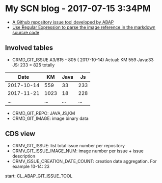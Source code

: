 # My SCN blog - 2017-07-15 3:34PM

* [A Github repository issue tool developed by ABAP](https://blogs.sap.com/2017/07/14/a-github-repository-issue-tool-developed-by-abap/)
* [Use Regular Expression to parse the image reference in the markdown sourcre code](https://blogs.sap.com/2017/07/15/use-regular-expression-to-parse-the-image-reference-in-the-markdown-sourcre-code/)

## Involved tables

* CRMD_GIT_ISSUE A3/815 - 805 ( 2017-10-14)
Actual: KM 559 Java:33 JS: 233 = 825 totally

Date | KM | Java | Js
-----|-----|-------|-----
2017-10-14|559|33|233
2017-11-21|1023|18|228
 ... | ... |...|...

* CRMD_GIT_REPO: JAVA,JS,KM
* CRMD_GIT_IMAGE: image binary data

## CDS view

* CRMV_GIT_ISSUE: list total issue number per repository
* CRMV_GIT_ISSUE_IMAGE_NUM: image number per issue + issue description
* CRMV_ISSUE_CREATION_DATE_COUNT: creation date aggregation. For example 10-14: 23

start: CL_ABAP_GIT_ISSUE_TOOL
